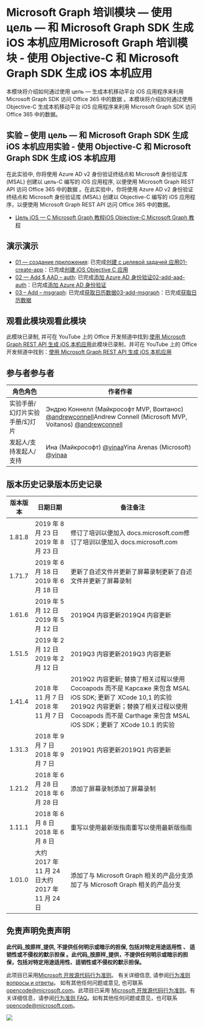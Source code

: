 # <a name="microsoft-graph-----objective-c--microsoft-graph-sdk--ios-"></a><span data-ttu-id="558da-101">Microsoft Graph 培训模块 — 使用 цель — 和 Microsoft Graph SDK 生成 iOS 本机应用</span><span class="sxs-lookup"><span data-stu-id="558da-101">Microsoft Graph 培训模块 - 使用 Objective-C 和 Microsoft Graph SDK 生成 iOS 本机应用</span></span>

<span data-ttu-id="558da-102">本模块将介绍如何通过使用 цель — 生成本机移动平台 iOS 应用程序来利用 Microsoft Graph SDK 访问 Office 365 中的数据 。</span><span class="sxs-lookup"><span data-stu-id="558da-102">本模块将介绍如何通过使用 Objective-C 生成本机移动平台 iOS 应用程序来利用 Microsoft Graph SDK 访问 Office 365 中的数据。</span></span>

## <a name="----objective-c--microsoft-graph-sdk--ios-"></a><span data-ttu-id="558da-103">实验 – 使用 цель — 和 Microsoft Graph SDK 生成 iOS 本机应用</span><span class="sxs-lookup"><span data-stu-id="558da-103">实验 - 使用 Objective-C 和 Microsoft Graph SDK 生成 iOS 本机应用</span></span>

<span data-ttu-id="558da-104">在此实验中, 你将使用 Azure AD v2 身份验证终结点和 Microsoft 身份验证库 (MSAL) 创建以 цель-C 编写的 iOS 应用程序, 以便使用 Microsoft Graph REST API 访问 Office 365 中的数据 。</span><span class="sxs-lookup"><span data-stu-id="558da-104">在此实验中，你将使用 Azure AD v2 身份验证终结点和 Microsoft 身份验证库 (MSAL) 创建以 Objective-C 编写的 iOS 应用程序，以便使用 Microsoft Graph REST API 访问 Office 365 中的数据。</span></span>

- [<span data-ttu-id="558da-105">Цель iOS — C Microsoft Graph 教程</span><span class="sxs-lookup"><span data-stu-id="558da-105">iOS Objective-C Microsoft Graph 教程</span></span>](https://docs.microsoft.com/graph/tutorials/ios-objectivec)

## <a name=""></a><span data-ttu-id="558da-106">演示</span><span class="sxs-lookup"><span data-stu-id="558da-106">演示</span></span>

- <span data-ttu-id="558da-107">[01 — создание приложения](demos/01-create-app): 已完成[创建 с целевой задачей 应用](https://docs.microsoft.com/graph/tutorials/ios-objectivec?tutorial-step=1)</span><span class="sxs-lookup"><span data-stu-id="558da-107">[01-create-app](demos/01-create-app)：已完成[创建 iOS Objective C 应用](https://docs.microsoft.com/graph/tutorials/ios-objectivec?tutorial-step=1)</span></span>
- <span data-ttu-id="558da-108">[02 — Add $ AAD – auth](demos/02-add-aad-auth): 已完成[添加 Azure AD 身份验证](https://docs.microsoft.com/graph/tutorials/ios-objectivec?tutorial-step=3)</span><span class="sxs-lookup"><span data-stu-id="558da-108">[02-add-aad-auth](demos/02-add-aad-auth)：已完成[添加 Azure AD 身份验证](https://docs.microsoft.com/graph/tutorials/ios-objectivec?tutorial-step=3)</span></span>
- <span data-ttu-id="558da-109">[03 – Add – msgraph](demos/03-add-msgraph): 已完成[获取日历数据](https://docs.microsoft.com/graph/tutorials/ios-objectivec?tutorial-step=4)</span><span class="sxs-lookup"><span data-stu-id="558da-109">[03-add-msgraph](demos/03-add-msgraph)：已完成[获取日历数据](https://docs.microsoft.com/graph/tutorials/ios-objectivec?tutorial-step=4)</span></span>

## <a name=""></a><span data-ttu-id="558da-110">观看此模块</span><span class="sxs-lookup"><span data-stu-id="558da-110">观看此模块</span></span>

<span data-ttu-id="558da-111">此模块已录制, 并可在 YouTube 上的 Office 开发频道中找到:[使用 Microsoft Graph REST API 生成 iOS 本机应用](https://youtu.be/Gg8Qy1Dqyzw)</span><span class="sxs-lookup"><span data-stu-id="558da-111">此模块已录制，并可在 YouTube 上的 Office 开发频道中找到：[使用 Microsoft Graph REST API 生成 iOS 本机应用](https://youtu.be/Gg8Qy1Dqyzw)</span></span>

## <a name=""></a><span data-ttu-id="558da-112">参与者</span><span class="sxs-lookup"><span data-stu-id="558da-112">参与者</span></span>

| <span data-ttu-id="558da-113">角色</span><span class="sxs-lookup"><span data-stu-id="558da-113">角色</span></span> | <span data-ttu-id="558da-114">作者</span><span class="sxs-lookup"><span data-stu-id="558da-114">作者</span></span> |
| -------------------- | ------------------------------------------------------------------------------------- |
| <span data-ttu-id="558da-115">实验手册/幻灯片</span><span class="sxs-lookup"><span data-stu-id="558da-115">实验手册/幻灯片</span></span> | <span data-ttu-id="558da-116">Эндрю Коннелл (Майкрософт MVP, Воитанос) [@andrewconnell](//github.com/andrewconnell)</span><span class="sxs-lookup"><span data-stu-id="558da-116">Andrew Connell (Microsoft MVP, Voitanos) [@andrewconnell](//github.com/andrewconnell)</span></span> |
| <span data-ttu-id="558da-117">发起人/支持</span><span class="sxs-lookup"><span data-stu-id="558da-117">发起人/支持</span></span> | <span data-ttu-id="558da-118">Ина (Майкрософт) [@yinaa](//github.com/yinaa)</span><span class="sxs-lookup"><span data-stu-id="558da-118">Yina Arenas (Microsoft) [@yinaa](//github.com/yinaa)</span></span> |

## <a name=""></a><span data-ttu-id="558da-119">版本历史记录</span><span class="sxs-lookup"><span data-stu-id="558da-119">版本历史记录</span></span>

| <span data-ttu-id="558da-120">版本</span><span class="sxs-lookup"><span data-stu-id="558da-120">版本</span></span> | <span data-ttu-id="558da-121">日期</span><span class="sxs-lookup"><span data-stu-id="558da-121">日期</span></span> | <span data-ttu-id="558da-122">备注</span><span class="sxs-lookup"><span data-stu-id="558da-122">备注</span></span> |
| ------- | ------------------ | ------------------------------------------------------------------------------------------------------------------------------------ |
| <span data-ttu-id="558da-123">1.8</span><span class="sxs-lookup"><span data-stu-id="558da-123">1.8</span></span> | <span data-ttu-id="558da-124">2019 年 8 月 23 日</span><span class="sxs-lookup"><span data-stu-id="558da-124">2019 年 8 月 23 日</span></span> | <span data-ttu-id="558da-125">修订了培训以便加入 docs.microsoft.com</span><span class="sxs-lookup"><span data-stu-id="558da-125">修订了培训以便加入 docs.microsoft.com</span></span> |
| <span data-ttu-id="558da-126">1.7</span><span class="sxs-lookup"><span data-stu-id="558da-126">1.7</span></span> | <span data-ttu-id="558da-127">2019 年 6 月 18 日</span><span class="sxs-lookup"><span data-stu-id="558da-127">2019 年 6 月 18 日</span></span> | <span data-ttu-id="558da-128">更新了自述文件并更新了屏幕录制</span><span class="sxs-lookup"><span data-stu-id="558da-128">更新了自述文件并更新了屏幕录制</span></span> |
| <span data-ttu-id="558da-129">1.6</span><span class="sxs-lookup"><span data-stu-id="558da-129">1.6</span></span> | <span data-ttu-id="558da-130">2019 年 5 月 12 日</span><span class="sxs-lookup"><span data-stu-id="558da-130">2019 年 5 月 12 日</span></span> | <span data-ttu-id="558da-131">2019Q4 内容更新</span><span class="sxs-lookup"><span data-stu-id="558da-131">2019Q4 内容更新</span></span> |
| <span data-ttu-id="558da-132">1.5</span><span class="sxs-lookup"><span data-stu-id="558da-132">1.5</span></span> | <span data-ttu-id="558da-133">2019 年 2 月 12 日</span><span class="sxs-lookup"><span data-stu-id="558da-133">2019 年 2 月 12 日</span></span> | <span data-ttu-id="558da-134">2019Q3 内容更新</span><span class="sxs-lookup"><span data-stu-id="558da-134">2019Q3 内容更新</span></span> |
| <span data-ttu-id="558da-135">1.4</span><span class="sxs-lookup"><span data-stu-id="558da-135">1.4</span></span> | <span data-ttu-id="558da-136">2018 年 11 月 7 日</span><span class="sxs-lookup"><span data-stu-id="558da-136">2018 年 11 月 7 日</span></span> | <span data-ttu-id="558da-137">2019Q2 内容更新; 替换了相关过程以使用 Cocoapods 而不是 Карсаже 来包含 MSAL iOS SDK; 更新了 XCode 10,1 的实验</span><span class="sxs-lookup"><span data-stu-id="558da-137">2019Q2 内容更新；替换了相关过程以使用 Cocoapods 而不是 Carthage 来包含 MSAL iOS SDK；更新了 XCode 10.1 的实验</span></span> |
| <span data-ttu-id="558da-138">1.3</span><span class="sxs-lookup"><span data-stu-id="558da-138">1.3</span></span> | <span data-ttu-id="558da-139">2018 年 9 月 7 日</span><span class="sxs-lookup"><span data-stu-id="558da-139">2018 年 9 月 7 日</span></span> | <span data-ttu-id="558da-140">2019Q1 内容更新</span><span class="sxs-lookup"><span data-stu-id="558da-140">2019Q1 内容更新</span></span> |
| <span data-ttu-id="558da-141">1.2</span><span class="sxs-lookup"><span data-stu-id="558da-141">1.2</span></span> | <span data-ttu-id="558da-142">2018 年 6 月 28 日</span><span class="sxs-lookup"><span data-stu-id="558da-142">2018 年 6 月 28 日</span></span> | <span data-ttu-id="558da-143">添加了屏幕录制</span><span class="sxs-lookup"><span data-stu-id="558da-143">添加了屏幕录制</span></span> |
| <span data-ttu-id="558da-144">1.1</span><span class="sxs-lookup"><span data-stu-id="558da-144">1.1</span></span> | <span data-ttu-id="558da-145">2018 年 6 月 8 日</span><span class="sxs-lookup"><span data-stu-id="558da-145">2018 年 6 月 8 日</span></span> | <span data-ttu-id="558da-146">重写以使用最新版指南</span><span class="sxs-lookup"><span data-stu-id="558da-146">重写以使用最新版指南</span></span> |
| <span data-ttu-id="558da-147">1.0</span><span class="sxs-lookup"><span data-stu-id="558da-147">1.0</span></span> | <span data-ttu-id="558da-148">大约 2017 年 11 月 24 日</span><span class="sxs-lookup"><span data-stu-id="558da-148">大约 2017 年 11 月 24 日</span></span> | <span data-ttu-id="558da-149">添加了与 Microsoft Graph 相关的产品分支</span><span class="sxs-lookup"><span data-stu-id="558da-149">添加了与 Microsoft Graph 相关的产品分支</span></span> |

## <a name=""></a><span data-ttu-id="558da-150">免责声明</span><span class="sxs-lookup"><span data-stu-id="558da-150">免责声明</span></span>

<span data-ttu-id="558da-151">**此代码_按原样_提供, 不提供任何明示或暗示的担保, 包括对特定用途适用性 、 适销性或不侵权的默示担保 。**</span><span class="sxs-lookup"><span data-stu-id="558da-151">**此代码_按原样_提供，不提供任何明示或暗示的担保，包括对特定用途适用性、适销性或不侵权的默示担保。**</span></span>

<span data-ttu-id="558da-152">此项目已采用[Microsoft 开放源代码行为准则](https://opensource.microsoft.com/codeofconduct/)。 有关详细信息, 请参阅[行为准则 вопросы и ответы](https://opensource.microsoft.com/codeofconduct/faq/)。 如有其他任何问题或意见, 也可联系[opencode@microsoft.com](mailto:opencode@microsoft.com)。</span><span class="sxs-lookup"><span data-stu-id="558da-152">此项目已采用 [Microsoft 开放源代码行为准则](https://opensource.microsoft.com/codeofconduct/)。有关详细信息，请参阅[行为准则 FAQ](https://opensource.microsoft.com/codeofconduct/faq/)。如有其他任何问题或意见，也可联系 [opencode@microsoft.com](mailto:opencode@microsoft.com)。</span></span>

<img src="https://telemetry.sharepointpnp.com/msgraph-training-ios-objectivec" />
